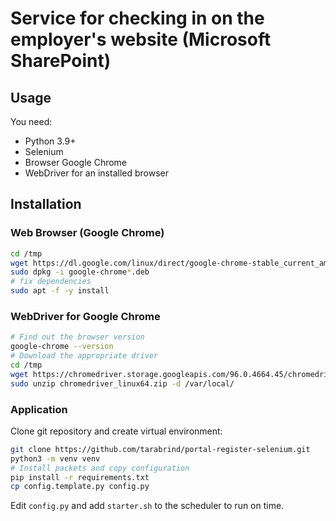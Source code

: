# Service for checking in on the employer's website (Microsoft SharePoint)

## Usage

You need:

* Python 3.9+
* Selenium
* Browser Google Chrome
* WebDriver for an installed browser

## Installation

### Web Browser (Google Chrome)

```bash
cd /tmp
wget https://dl.google.com/linux/direct/google-chrome-stable_current_amd64.deb
sudo dpkg -i google-chrome*.deb
# fix dependencies
sudo apt -f -y install
```

### WebDriver for Google Chrome

```bash
# Find out the browser version
google-chrome --version
# Download the appropriate driver
cd /tmp
wget https://chromedriver.storage.googleapis.com/96.0.4664.45/chromedriver_linux64.zip
sudo unzip chromedriver_linux64.zip -d /var/local/
```

### Application

Clone git repository and create virtual environment:

```bash
git clone https://github.com/tarabrind/portal-register-selenium.git
python3 -m venv venv
# Install packets and copy configuration
pip install -r requirements.txt
cp config.template.py config.py
```

Edit `config.py` and add `starter.sh` to the scheduler to run on time.
